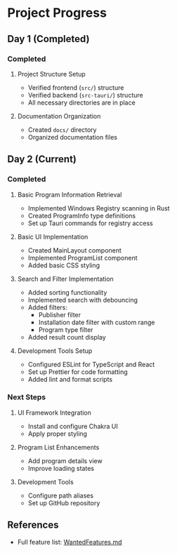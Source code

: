 # Project Progress

## Day 1 (Completed)
### Completed
1. Project Structure Setup
   - Verified frontend (`src/`) structure
   - Verified backend (`src-tauri/`) structure
   - All necessary directories are in place

2. Documentation Organization
   - Created `docs/` directory
   - Organized documentation files

## Day 2 (Current)
### Completed
1. Basic Program Information Retrieval
   - Implemented Windows Registry scanning in Rust
   - Created ProgramInfo type definitions
   - Set up Tauri commands for registry access

2. Basic UI Implementation
   - Created MainLayout component
   - Implemented ProgramList component
   - Added basic CSS styling

3. Search and Filter Implementation
   - Added sorting functionality
   - Implemented search with debouncing
   - Added filters:
     - Publisher filter
     - Installation date filter with custom range
     - Program type filter
   - Added result count display

4. Development Tools Setup
   - Configured ESLint for TypeScript and React
   - Set up Prettier for code formatting
   - Added lint and format scripts

### Next Steps
1. UI Framework Integration
   - Install and configure Chakra UI
   - Apply proper styling

2. Program List Enhancements
   - Add program details view
   - Improve loading states

3. Development Tools
   - Configure path aliases
   - Set up GitHub repository

## References
- Full feature list: [WantedFeatures.md](./WantedFeatures.md) 